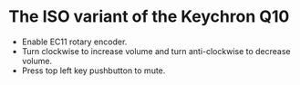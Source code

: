 # The ISO variant of the Keychron Q10

- Enable EC11 rotary encoder.
- Turn clockwise to increase volume and turn anti-clockwise to decrease volume.
- Press top left key pushbutton to mute.
